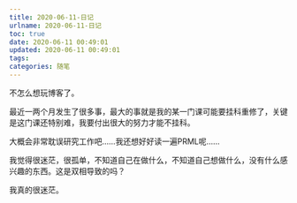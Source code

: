 ```yaml
---
title: 2020-06-11-日记
urlname: 2020-06-11-日记
toc: true
date: 2020-06-11 00:49:01
updated: 2020-06-11 00:49:01
tags:
categories: 随笔
---
```


不怎么想玩博客了。

<!--more-->

最近一两个月发生了很多事，最大的事就是我的某一门课可能要挂科重修了，关键是这门课还特别难，我要付出很大的努力才能不挂科。

大概会非常耽误研究工作吧……我还想好好读一遍PRML呢……

我觉得很迷茫，很孤单，不知道自己在做什么，不知道自己想做什么，没有什么感兴趣的东西。这是双相导致的吗？

我真的很迷茫。
